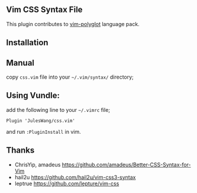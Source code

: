 Vim CSS Syntax File
------------

This plugin contributes to [vim-polyglot](https://github.com/sheerun/vim-polyglot) language pack.

Installation
-------------

## Manual

copy `css.vim` file into your `~/.vim/syntax/` directory;

## Using Vundle:

add the following line to your `~/.vimrc` file;

```
Plugin 'JulesWang/css.vim'
```

and run `:PluginInstall` in vim.

Thanks
------------
* ChrisYip, amadeus https://github.com/amadeus/Better-CSS-Syntax-for-Vim
* hail2u   https://github.com/hail2u/vim-css3-syntax
* leptrue  https://github.com/lepture/vim-css
